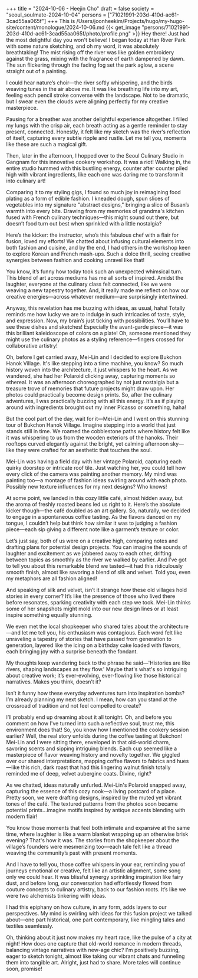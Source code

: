 +++
title = "2024-10-06 - Heejin Cho"
draft = false
society = "seoul_soulmate-2024-10-04"
persons = ["71021991-203d-410d-ac61-3cad55aa065f"]
+++
This is /Users/joonheekim/Projects/hugo/my-hugo-site/content/monologue/2024-10-06.md
{{< get_image "persons/71021991-203d-410d-ac61-3cad55aa065f/photo/profile.png" >}}
Hey there! Just had the most delightful day you won't believe!
I began today at Han River Park with some nature sketching, and oh my word, it was absolutely breathtaking! The mist rising off the river was like golden embroidery against the grass, mixing with the fragrance of earth dampened by dawn. The sun flickering through the fading fog set the park aglow, a scene straight out of a painting.

I could hear nature’s choir—the river softly whispering, and the birds weaving tunes in the air above me. It was like breathing life into my art, feeling each pencil stroke converse with the landscape. Not to be dramatic, but I swear even the clouds were aligning perfectly for my creative masterpiece.

Pausing for a breather was another delightful experience altogether. I filled my lungs with the crisp air, each breath acting as a gentle reminder to stay present, connected. Honestly, it felt like my sketch was the river’s reflection of itself, capturing every subtle ripple and rustle. Let me tell you, moments like these are such a magical gift.

Then, later in the afternoon, I hopped over to the Seoul Culinary Studio in Gangnam for this innovative cookery workshop. It was a riot! Walking in, the entire studio hummed with this bustling energy, counter after counter piled high with vibrant ingredients, like each one was daring me to transform it into culinary art!

Comparing it to my styling gigs, I found so much joy in reimagining food plating as a form of edible fashion. I kneaded dough, spun slices of vegetables into my signature "abstract designs," bringing a slice of Busan’s warmth into every bite. Drawing from my memories of grandma's kitchen fused with French culinary techniques—this might sound out there, but doesn’t food turn out best when sprinkled with a little nostalgia?

Here’s the kicker: the instructor, who’s this fabulous chef with a flair for fusion, loved my efforts! We chatted about infusing cultural elements into both fashion and cuisine, and by the end, I had others in the workshop keen to explore Korean and French mash-ups. Such a dolce thrill, seeing creative synergies between fashion and cooking unravel like that!

You know, it’s funny how today took such an unexpected whimsical turn. This blend of art across mediums has me all sorts of inspired. Amidst the laughter, everyone at the culinary class felt connected, like we were weaving a new tapestry together. And, it really made me reflect on how our creative energies—across whatever medium—are surprisingly intertwined. 

Anyway, this revelation has me buzzing with ideas, as usual, haha! Totally reminds me how lucky we are to indulge in such intricacies of taste, style, and expression. Now, my brain’s just ticking with possibilities. You’ll have to see these dishes and sketches! Especially the avant-garde piece—it was this brilliant kaleidoscope of colors on a plate! Oh, someone mentioned they might use the culinary photos as a styling reference—fingers crossed for collaborative artistry!

Oh, before I get carried away, Mei-Lin and I decided to explore Bukchon Hanok Village. It's like stepping into a time machine, you know? So much history woven into the architecture, it just whispers to the heart. As we wandered, she had her Polaroid clicking away, capturing moments so ethereal. It was an afternoon choreographed by not just nostalgia but a treasure trove of memories that future projects might draw upon. Her photos could practically become design prints.
So, after the culinary adventures, I was practically buzzing with all this energy. It’s as if playing around with ingredients brought out my inner Picasso or something, haha!

But the cool part of the day, wait for it—Mei-Lin and I went on this stunning tour of Bukchon Hanok Village. Imagine stepping into a world that just stands still in time. We roamed the cobblestone paths where history felt like it was whispering to us from the wooden exteriors of the hanoks. Their rooftops curved elegantly against the bright, yet calming afternoon sky—like they were crafted for an aesthetic that touches the soul.

Mei-Lin was having a field day with her vintage Polaroid, capturing each quirky doorstep or intricate roof tile. Just watching her, you could tell how every click of the camera was painting another memory. My mind was painting too—a montage of fashion ideas swirling around with each photo. Possibly new texture influences for my next designs? Who knows!

At some point, we landed in this cozy little café, almost hidden away, but the aroma of freshly roasted beans led us right to it. Here’s the absolute kicker though—the café doubled as an art gallery. So, naturally, we decided to engage in a spontaneous coffee tasting. As the flavors danced on my tongue, I couldn’t help but think how similar it was to judging a fashion piece—each sip giving a different note like a garment’s texture or color.

Let’s just say, both of us were on a creative high, comparing notes and drafting plans for potential design projects. You can imagine the sounds of laughter and excitement as we jabbered away to each other, drifting between topics as smoothly as the river we walked by earlier. And I’ve got to tell you about this remarkable blend we tasted—it had this ridiculously smooth finish, almost like savoring a blend of silk and velvet. Told you, even my metaphors are all fashion aligned!

And speaking of silk and velvet, isn’t it strange how these old villages hold stories in every corner? It’s like the presence of those who lived there before resonates, sparking creativity with each step we took. Mei-Lin thinks some of her snapshots might mold into our new design lines or at least inspire something equally stunning. 

We even met the local shopkeeper who shared tales about the architecture—and let me tell you, his enthusiasm was contagious. Each word felt like unraveling a tapestry of stories that have passed from generation to generation, layered like the icing on a birthday cake loaded with flavors, each bringing joy with a surprise beneath the fondant.

My thoughts keep wandering back to the phrase he said—'Histories are like rivers, shaping landscapes as they flow.' Maybe that's what's so intriguing about creative work; it’s ever-evolving, ever-flowing like those historical narratives. Makes you think, doesn’t it?

Isn’t it funny how these everyday adventures turn into inspiration bombs? I’m already planning my next sketch. I mean, how can you stand at the crossroad of tradition and not feel compelled to create?

I’ll probably end up dreaming about it all tonight. Oh, and before you comment on how I've turned into such a reflective soul, trust me, this environment does that!
So, you know how I mentioned the cookery session earlier? Well, the real story unfolds during the coffee tasting at Bukchon! Mei-Lin and I were sitting there, enveloped in that old-world charm, savoring scents and sipping intriguing blends. Each cup seemed like a masterpiece of flavor weaving history and novelty together. We giggled over our shared interpretations, mapping coffee flavors to fabrics and hues—like this rich, dark roast that had this lingering walnut finish totally reminded me of deep, velvet aubergine coats. Divine, right?

As we chatted, ideas naturally unfurled. Mei-Lin's Polaroid snapped away, capturing the essence of this cozy nook—a living postcard of a place. Pretty soon, we were drafting designs, inspired by the muted yet vibrant tones of the café. The textured patterns from the photos soon became potential prints...imagine motifs inspired by antique accents blending with modern flair! 

You know those moments that feel both intimate and expansive at the same time, where laughter is like a warm blanket wrapping up an otherwise brisk evening? That's how it was. The stories from the shopkeeper about the village’s founders were mesmerizing too—each tale felt like a thread weaving the community’s past with present moments.

And I have to tell you, those coffee whispers in your ear, reminding you of journeys emotional or creative, felt like an artistic alignment, some song only we could hear. It was blissful synergy sprinkling inspiration like fairy dust, and before long, our conversation had effortlessly flowed from couture concepts to culinary artistry, back to our fashion roots. It’s like we were two alchemists tinkering with ideas. 

I had this epiphany on how culture, in any form, adds layers to our perspectives. My mind is swirling with ideas for this fusion project we talked about—one part historical, one part contemporary, like mingling tales and textiles seamlessly.

Oh, thinking about it just now makes my heart race, like the pulse of a city at night! How does one capture that old-world romance in modern threads, balancing vintage narratives with new-age chic? I'm positively buzzing, eager to sketch tonight, almost like taking our vibrant chats and funneling them into tangible art.
Alright, just had to share. More tales will continue soon, promise!
